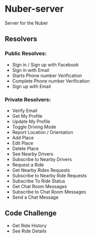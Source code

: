 # Nuber-server

Server for the Nuber

## Resolvers

### Public Resolves:

-  Sign in / Sign up with Facebook
-  Sign in with Email
-  Starts Phone number Verification
-  Complete Phone number Verification
-  Sign up with Email


### Private Resolvers:
-  Verify Email
-  Get My Profile
-  Update My Profile
-  Toggle Driving Mode
-  Report Location / Orientation
-  Add Place
-  Edit Place
-  Delete Place
-  See Nearby Drivers
-  Subscribe to Nearby Drivers
-  Request a Ride
-  Get Nearby Rides Requests
-  Subscribe to Nearby Ride Requests
-  Subscribe To Ride Status
-  Get Chat Room Messages
-  Subscribe to Chat Room Messages
-  Send a Chat Message

## Code Challenge

-  Get Ride History
-  See Ride Details 
